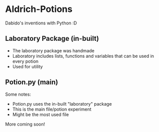 # Aldrich-Potions
Dabido's inventions with Python :D

## Laboratory Package (in-built)
* The laboratory package was handmade
* Laboratory includes lists, functions and variables that can be used in every potion
* Used for utility

## Potion.py (main)
Some notes:
* Potion.py uses the in-built "laboratory" package
* This is the main file/potion experiment
* Might be the most used file

More coming soon!